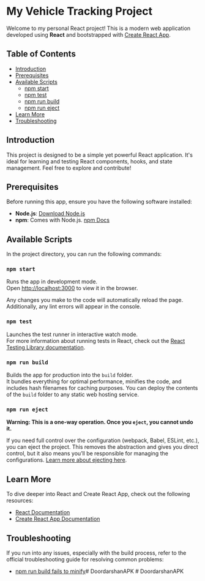 
# My Vehicle Tracking Project

Welcome to my personal React project! This is a modern web application developed using **React** and bootstrapped with [Create React App](https://github.com/facebook/create-react-app).

## Table of Contents

- [Introduction](#introduction)
- [Prerequisites](#prerequisites)
- [Available Scripts](#available-scripts)
  - [npm start](#npm-start)
  - [npm test](#npm-test)
  - [npm run build](#npm-run-build)
  - [npm run eject](#npm-run-eject)
- [Learn More](#learn-more)
- [Troubleshooting](#troubleshooting)

## Introduction

This project is designed to be a simple yet powerful React application. It's ideal for learning and testing React components, hooks, and state management. Feel free to explore and contribute!

## Prerequisites

Before running this app, ensure you have the following software installed:

- **Node.js**: [Download Node.js](https://nodejs.org/)
- **npm**: Comes with Node.js. [npm Docs](https://docs.npmjs.com/)

## Available Scripts

In the project directory, you can run the following commands:

### `npm start`

Runs the app in development mode.\
Open [http://localhost:3000](http://localhost:3000) to view it in the browser.

Any changes you make to the code will automatically reload the page. Additionally, any lint errors will appear in the console.

### `npm test`

Launches the test runner in interactive watch mode.\
For more information about running tests in React, check out the [React Testing Library documentation](https://testing-library.com/).

### `npm run build`

Builds the app for production into the `build` folder.\
It bundles everything for optimal performance, minifies the code, and includes hash filenames for caching purposes. You can deploy the contents of the `build` folder to any static web hosting service.

### `npm run eject`

**Warning: This is a one-way operation. Once you `eject`, you cannot undo it.**

If you need full control over the configuration (webpack, Babel, ESLint, etc.), you can eject the project. This removes the abstraction and gives you direct control, but it also means you’ll be responsible for managing the configurations. [Learn more about ejecting here](https://facebook.github.io/create-react-app/docs/advanced-configuration).

## Learn More

To dive deeper into React and Create React App, check out the following resources:

- [React Documentation](https://reactjs.org/)
- [Create React App Documentation](https://facebook.github.io/create-react-app/docs/getting-started)

## Troubleshooting

If you run into any issues, especially with the build process, refer to the official troubleshooting guide for resolving common problems:

- [npm run build fails to minify](https://facebook.github.io/create-react-app/docs/troubleshooting#npm-run-build-fails-to-minify)#   D o o r d a r s h a n A P K  
 #   D o o r d a r s h a n A P K  
 